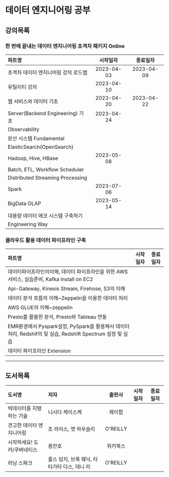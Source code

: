 # 데이터 엔지니어링 공부

## 강의목록

### 한 번에 끝내는 데이터 엔지니어링 초격차 패키지 Online

| 파트명 | 시작일자 | 종료일자 |
| :--- | :---: | :---: |
| 초격차 데이터 엔지니어링 강의 로드맵 | 2023-04-03 | 2023-04-09 |
| 유틸리티 강의 | 2023-04-10 |  |
| 웹 서비스와 데이터 기초 | 2023-04-20 | 2023-04-22 |
| Server(Backend Engineering) 기초 | 2023-04-24 |  |
| Observability |            |  |
| 분산 시스템 Fundamental |            |  |
| ElasticSearch(OpenSearch) |             |  |
| Hadoop, Hive, HBase | 2023-05-08 |  |
| Batch, ETL, Workflow Scheduler |             |  |
| Distributed Streaming Processing |             |  |
| Spark | 2023-07-06 |  |
| BigData OLAP | 2023-05-14 |  |
| 대용량 데이터 에코 시스템 구축하기 |             |  |
| Engineering Way |             |  |

### 클라우드 활용 데이터 파이프라인 구축

| 파트명 | 시작일자 | 종료일자 |
| :--- | :---: | :---: |
| 데이터파이프라인의이해, 데이터 파이프라인을 위한 AWS서비스, 실습준비, Kafka install on EC2 | | |
| Api-Gateway, Kinesis Stream, Firehose, S3의 이해 | | |
| 데이터 분석 흐름의 이해~Zeppelin을 이용한 데이터 처리 | | |
| AWS GLUE의 이해~zeppelin | | |
| Presto를 활용한 분석, Presto와 Tableau 연동 | | |
| EMR환경에서 Pyspark설정, PySpark을 활용해서 데이터 처리, Redshif의 및 실습, Redshift Spectrum 설정 및 실습 | | |
| 데이터 파이프라인 Extension | | |

---

## 도서목록

| 도서명 | 저자 | 출판사 | 시작일자 | 종료일자 |
| :--- | :--- | :---: | :---: | :---: |
| 빅데이터를 지탱하는 기술 | 니시다 케이스케 | 제이펍 | | |
| 견고한 데이터 엔지니어링 | 조 라이스, 맷 하우슬리 | O'REILLY | | |
| 시작하세요! 도커/쿠버네티스 | 용찬호 | 위키북스 | | |
| 러닝 스파크 | 줄스 담지, 브룩 웨닉, 타타가타 다스, 데니 리 | O'REILLY | || 

